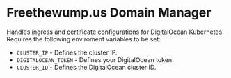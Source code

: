 # Freethewump.us Domain Manager
Handles ingress and certificate configurations for DigitalOcean Kubernetes. Requires the following enviroment variables to be set:
- `CLUSTER_IP` - Defines the cluster IP.
- `DIGITALOCEAN_TOKEN` - Defines your DigitalOcean token.
- `CLUSTER_ID` - Defines the DigitalOcean cluster ID.
